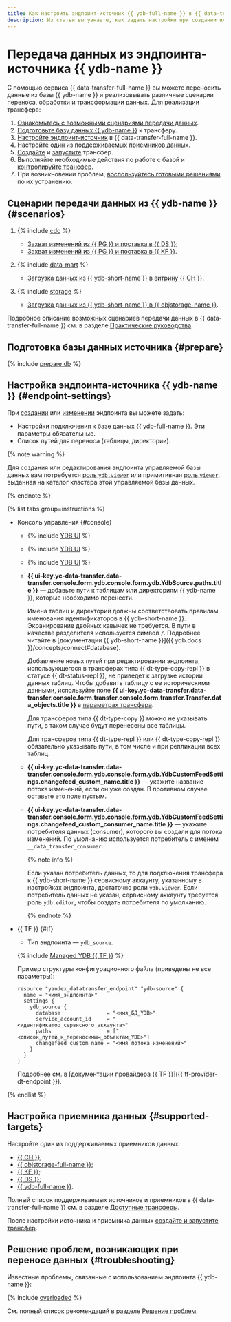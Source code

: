 ```yaml
---
title: Как настроить эндпоинт-источник {{ ydb-full-name }} в {{ data-transfer-full-name }}
description: Из статьи вы узнаете, как задать настройки при создании или изменении эндпоинта-источника {{ ydb-full-name }} в {{ data-transfer-full-name }}.
---
```


# Передача данных из эндпоинта-источника {{ ydb-name }}


С помощью сервиса {{ data-transfer-full-name }} вы можете переносить данные из базы {{ ydb-name }} и реализовывать различные сценарии переноса, обработки и трансформации данных. Для реализации трансфера:

1. [Ознакомьтесь с возможными сценариями передачи данных](#scenarios).
1. [Подготовьте базу данных {{ ydb-name }}](#prepare) к трансферу.
1. [Настройте эндпоинт-источник](#endpoint-settings) в {{ data-transfer-full-name }}.
1. [Настройте один из поддерживаемых приемников данных](#supported-targets).
1. [Создайте](../../transfer.md#create) и [запустите](../../transfer.md#activate) трансфер.
1. Выполняйте необходимые действия по работе с базой и [контролируйте трансфер](../../monitoring.md).
1. При возникновении проблем, [воспользуйтесь готовыми решениями](#troubleshooting) по их устранению.

## Сценарии передачи данных из {{ ydb-name }} {#scenarios}

1. {% include [cdc](../../../../_includes/data-transfer/scenario-captions/cdc.md) %}

    * [Захват изменений из {{ PG }} и поставка в {{ DS }}](../../../tutorials/ydb-to-yds.md);
    * [Захват изменений из {{ PG }} и поставка в {{ KF }}](../../../tutorials/cdc-ydb.md).

1. {% include [data-mart](../../../../_includes/data-transfer/scenario-captions/data-mart.md) %}

    * [Загрузка данных из {{ ydb-short-name }} в витрину {{ CH }}](../../../tutorials/ydb-to-clickhouse.md).

1. {% include [storage](../../../../_includes/data-transfer/scenario-captions/storage.md) %}

    * [Загрузка данных из {{ ydb-short-name }} в {{ objstorage-name }}](../../../tutorials/ydb-to-object-storage.md).

Подробное описание возможных сценариев передачи данных в {{ data-transfer-full-name }} см. в разделе [Практические руководства](../../../tutorials/index.md).

## Подготовка базы данных источника {#prepare}

{% include [prepare db](../../../../_includes/data-transfer/endpoints/sources/ydb-prepare.md) %}

## Настройка эндпоинта-источника {{ ydb-name }} {#endpoint-settings}

При [создании](../index.md#create) или [изменении](../index.md#update) эндпоинта вы можете задать:
* Настройки подключения к базе данных {{ ydb-full-name }}. Эти параметры обязательные.
* Список путей для переноса (таблицы, директории).


{% note warning %}

Для создания или редактирования эндпоинта управляемой базы данных вам потребуется [роль `ydb.viewer`](../../../../ydb/security/index.md#ydb-viewer) или примитивная [роль `viewer`](../../../../iam/roles-reference.md#viewer), выданная на каталог кластера этой управляемой базы данных.

{% endnote %}


{% list tabs group=instructions %}

- Консоль управления {#console}

  * {% include [YDB UI](../../../../_includes/data-transfer/fields/ydb/ui/database-name.md) %}

  
  * {% include [YDB UI](../../../../_includes/data-transfer/fields/ydb/ui/service-account.md) %}

  * {% include [YDB UI](../../../../_includes/data-transfer/fields/ydb/ui/security-groups.md) %}


  * **{{ ui-key.yc-data-transfer.data-transfer.console.form.ydb.console.form.ydb.YdbSource.paths.title }}** — добавьте пути к таблицам или директориям {{ ydb-name }}, которые необходимо перенести.

      Имена таблиц и директорий должны соответствовать правилам именования идентификаторов в {{ ydb-short-name }}. Экранирование двойных кавычек не требуется. В пути в качестве разделителя используется символ `/`. Подробнее читайте в [документации {{ ydb-short-name }}]({{ ydb.docs }}/concepts/connect#database).

      Добавление новых путей при редактировании эндпоинта, использующегося в трансферах типа {{ dt-type-copy-repl }} в статусе {{ dt-status-repl }}, не приведет к загрузке истории данных таблиц. Чтобы добавить таблицу с ее историческими данными, используйте поле **{{ ui-key.yc-data-transfer.data-transfer.console.form.transfer.console.form.transfer.Transfer.data_objects.title }}** в [параметрах трансфера](../../transfer.md#update).

      Для трансферов типа {{ dt-type-copy }} можно не указывать пути, в таком случае будут перенесены все таблицы.

      Для трансферов типа {{ dt-type-repl }} или {{ dt-type-copy-repl }} обязательно указывать пути, в том числе и при репликации всех таблиц.

  * **{{ ui-key.yc-data-transfer.data-transfer.console.form.ydb.console.form.ydb.YdbCustomFeedSettings.changefeed_custom_name.title }}** — укажите название потока изменений, если он уже создан. В противном случае оставьте это поле пустым.

  * **{{ ui-key.yc-data-transfer.data-transfer.console.form.ydb.console.form.ydb.YdbCustomFeedSettings.changefeed_custom_consumer_name.title }}** — укажите потребителя данных (consumer), которого вы создали для потока изменений. По умолчанию используется потребитель с именем `__data_transfer_consumer`.

      {% note info %}

      Если указан потребитель данных, то для подключения трансфера к {{ ydb-short-name }} сервисному аккаунту, указанному в настройках эндпоинта, достаточно роли `ydb.viewer`. Если потребитель данных не указан, сервисному аккаунту требуется роль `ydb.editor`, чтобы создать потребителя по умолчанию.

      {% endnote %}

- {{ TF }} {#tf}

  * Тип эндпоинта — `ydb_source`.

  {% include [Managed YDB {{ TF }}](../../../../_includes/data-transfer/necessary-settings/terraform/managed-ydb-source.md) %}

  Пример структуры конфигурационного файла (приведены не все параметры):

  ```hcl
  resource "yandex_datatransfer_endpoint" "ydb-source" { 
    name = "<имя_эндпоинта>"
    settings {
      ydb_source {
        database               = "<имя_БД_YDB>"        
        service_account_id     = "<идентификатор_сервисного_аккаунта>"
        paths                  = ["<список_путей_к_переносимым_объектам_YDB>"]
        changefeed_custom_name = "<имя_потока_изменений>"
      }
    }
  }
  ```

  Подробнее см. в [документации провайдера {{ TF }}]({{ tf-provider-dt-endpoint }}).

{% endlist %}


## Настройка приемника данных {#supported-targets}

Настройте один из поддерживаемых приемников данных:

* [{{ CH }}](../target/clickhouse.md);
* [{{ objstorage-full-name }}](../target/object-storage.md);
* [{{ KF }}](../target/kafka.md);
* [{{ DS }}](../target/data-streams.md);
* [{{ ydb-full-name }}](../target/yandex-database.md).

Полный список поддерживаемых источников и приемников в {{ data-transfer-full-name }} см. в разделе [Доступные трансферы](../../../transfer-matrix.md).

После настройки источника и приемника данных [создайте и запустите трансфер](../../transfer.md#create).

## Решение проблем, возникающих при переносе данных {#troubleshooting}

Известные проблемы, связанные с использованием эндпоинта {{ ydb-name }}:

{% include [overloaded](../../../../_includes/data-transfer/troubles/overloaded.md) %}

См. полный список рекомендаций в разделе [Решение проблем](../../../troubleshooting/index.md).
